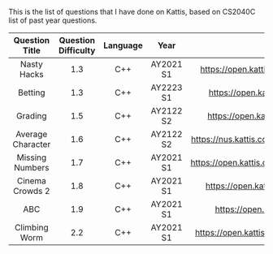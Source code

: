 This is the list of questions that I have done on Kattis, based on CS2040C list of past year questions.

|  Question Title   | Question Difficulty | Language |   Year    |                      Source                      |
| :---------------: | :-----------------: | :------: | :-------: | :----------------------------------------------: |
|    Nasty Hacks    |         1.3         |   C++    | AY2021 S1 |   https://open.kattis.com/problems/nastyhacks    |
|      Betting      |         1.3         |   C++    | AY2223 S1 |     https://open.kattis.com/problems/betting     |
|      Grading      |         1.5         |   C++    | AY2122 S2 |     https://open.kattis.com/problems/grading     |
| Average Character |         1.6         |   C++    | AY2122 S2 | https://nus.kattis.com/problems/averagecharacter |
|  Missing Numbers  |         1.7         |   C++    | AY2021 S1 | https://open.kattis.com/problems/missingnumbers  |
|  Cinema Crowds 2  |         1.8         |   C++    | AY2021 S1 |     https://open.kattis.com/problems/cinema2     |
|        ABC        |         1.9         |   C++    | AY2021 S1 |       https://open.kattis.com/problems/abc       |
|   Climbing Worm   |         2.2         |   C++    | AY2021 S1 |  https://open.kattis.com/problems/climbingworm   |
